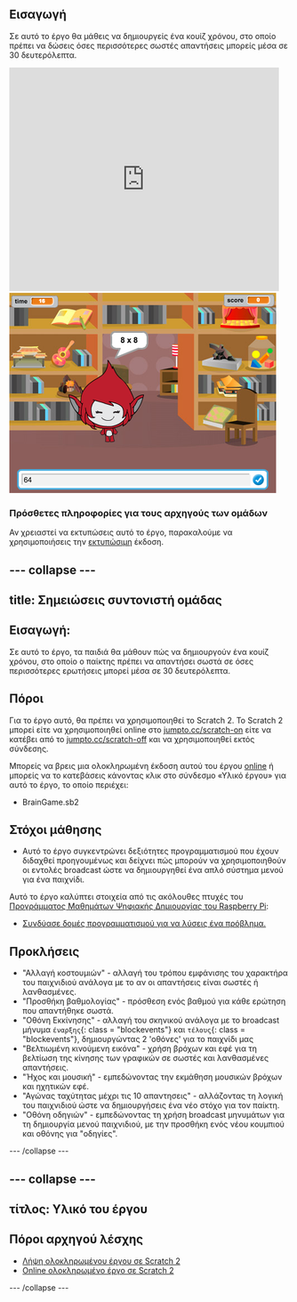 ## Εισαγωγή

Σε αυτό το έργο θα μάθεις να δημιουργείς ένα κουίζ χρόνου, στο οποίο πρέπει να δώσεις όσες περισσότερες σωστές απαντήσεις μπορείς μέσα σε 30 δευτερόλεπτα.

<div class="scratch-preview">
  <iframe allowtransparency="true" width="485" height="402" src="https://scratch.mit.edu/projects/embed/42225768/?autostart=false" frameborder="0"></iframe>
  <img src="images/brain-final.png">
</div>

### Πρόσθετες πληροφορίες για τους αρχηγούς των ομάδων

Αν χρειαστεί να εκτυπώσεις αυτό το έργο, παρακαλούμε να χρησιμοποιήσεις την [εκτυπώσιμη](https://projects.raspberrypi.org/en/projects/brain-game/print) έκδοση.

## \--- collapse \---

## title: Σημειώσεις συντονιστή ομάδας

## Εισαγωγή:

Σε αυτό το έργο, τα παιδιά θα μάθουν πώς να δημιουργούν ένα κουίζ χρόνου, στο οποίο ο παίκτης πρέπει να απαντήσει σωστά σε όσες περισσότερες ερωτήσεις μπορεί μέσα σε 30 δευτερόλεπτα.

## Πόροι

Για το έργο αυτό, θα πρέπει να χρησιμοποιηθεί το Scratch 2. Το Scratch 2 μπορεί είτε να χρησιμοποιηθεί online στο [jumpto.cc/scratch-on](http://jumpto.cc/scratch-on) είτε να κατέβει από το [jumpto.cc/scratch-off](http://jumpto.cc/scratch-off) και να χρησιμοποιηθεί εκτός σύνδεσης.

Μπορείς να βρεις μια ολοκληρωμένη έκδοση αυτού του έργου [online](http://scratch.mit.edu/projects/42225768/#editor) ή μπορείς να το κατεβάσεις κάνοντας κλικ στο σύνδεσμο «Υλικό έργου» για αυτό το έργο, το οποίο περιέχει:

* BrainGame.sb2

## Στόχοι μάθησης

* Αυτό το έργο συγκεντρώνει δεξιότητες προγραμματισμού που έχουν διδαχθεί προηγουμένως και δείχνει πώς μπορούν να χρησιμοποιηθούν οι εντολές broadcast ώστε να δημιουργηθεί ένα απλό σύστημα μενού για ένα παιχνίδι.

Αυτό το έργο καλύπτει στοιχεία από τις ακόλουθες πτυχές του [Προγράμματος Μαθημάτων Ψηφιακής Δημιουργίας του Raspberry Pi](http://rpf.io/curriculum):

* [Συνδύασε δομές προγραμματισμού για να λύσεις ένα πρόβλημα.](https://www.raspberrypi.org/curriculum/programming/builder)

## Προκλήσεις

* "Αλλαγή κοστουμιών" - αλλαγή του τρόπου εμφάνισης του χαρακτήρα του παιχνιδιού ανάλογα με το αν οι απαντήσεις είναι σωστές ή λανθασμένες.
* "Προσθήκη βαθμολογίας" - πρόσθεση ενός βαθμού για κάθε ερώτηση που απαντήθηκε σωστά.
* "Οθόνη Εκκίνησης" - αλλαγή του σκηνικού ανάλογα με το broadcast μήνυμα `έναρξης`{: class = "blockevents"} και `τέλους`{: class = "blockevents"}, δημιουργώντας 2 'οθόνες' για το παιχνίδι μας
* "Βελτιωμένη κινούμενη εικόνα" - χρήση βρόχων και εφέ για τη βελτίωση της κίνησης των γραφικών σε σωστές και λανθασμένες απαντήσεις.
* "Ήχος και μουσική" - εμπεδώνοντας την εκμάθηση μουσικών βρόχων και ηχητικών εφέ.
* "Αγώνας ταχύτητας μέχρι τις 10 απαντησεις" - αλλάζοντας τη λογική του παιχνιδιού ώστε να δημιουργήσεις ένα νέο στόχο για τον παίκτη.
* "Οθόνη οδηγιών" - εμπεδώνοντας τη χρήση broadcast μηνυμάτων για τη δημιουργία μενού παιχνιδιού, με την προσθήκη ενός νέου κουμπιού και οθόνης για "οδηγίες".

\--- /collapse \---

## \--- collapse \---

## τίτλος: Υλικό του έργου

## Πόροι αρχηγού λέσχης

* [Λήψη ολοκληρωμένου έργου σε Scratch 2](resources/BrainGame.sb2)
* [Online ολοκληρωμένο έργο σε Scratch 2](http://scratch.mit.edu/projects/42225768/#editor)

\--- /collapse \---